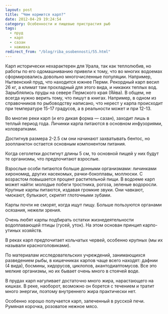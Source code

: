```yaml
---
layout: post
title: "Чем кормится карп?"
date: 2012-04-29 19:24:54
category: Особенности и пищевые пристрастия рыб
tags:
  - пруд
  - карп
  - сазан
  - наживка
redirect_from: "/blog/riba_osobennosti/55.html"
---
```

Карп исторически нехарактерен для Урала, так как теплолюбив, но работы
по его одомашниванию привели к тому, что во многих водоемах
сформировались довольно многочисленные популяции. Например, Нытвенский
пруд, что находится южнее Перми. Рекордный карп весил 26 кг, а климат
там прохладный для этого вида, и никаких теплых вод. Зарыблялись пруды
на севере Пермского края (Яйва). В общем, не всегда нужно верить тому,
что пишут в книгах. Например, в одном из справочников по рыбоводству
написано, что нерест у карпа происходит при температуре 15-17 градусов,
а в реальности может и при 12-13.

Во многие реки карп (и его дикая форма — сазан), заходит лишь в теплый
период года. Личинки карпа питаются в основном инфузориями,
коловратками.

Достигнув размера 2-2.5 см они начинают захватывать бентос, но
зоопланктон остается основным компонентом питания.

Когда сеголетки достигнут длины 5 см, то основной пищей у них будут те
организмы, что предпочитают взрослые.

Взрослые особи питаются больше донными организмами: личинками хирономид,
других насекомых, рачки-бокоплавы, моллюски. С возрастом повышается
процент растительной пищи. В водоеме карп может найти: молодые побеги
тростника, рогоза, зеленые водоросли. Крупные карпы питаются, издавая
громкие звуки. Они чавкают, чмокают, булькают, скрипят глоточными
зубами.

Карпы почти не сморят, когда ищут пищу. Больше пользуются органами
осязания, нежели зрения.

Очень любят карпы подбирать остатки жизнедеятельности водоплавающей
птицы (гусей, уток). На этом основан принцип карпо-утиных хозяйств.

В реках карп предпочитает кольчатых червей, особенно крупных (мы их
называли красноголовиками).

По материалам исследовательских учреждений, занимающихся разведением
рыбы, в кишечниках карпов чаще всего находят: дафнии (4 вида), босмины,
хидорусов, циклопов, акантодиаптомусов. Все это мелкие организмы, но их
бывает очень много в стоячей воде.

В прудах карп нагуливает достаточно много жира, нарастающего на кишках.
В реке, наоборот, возможно он борется с течением и тратит много энергии,
поэтому внутреннего жира практически нет.

Особенно хорошо получается карп, запеченный в русской печи. Румяная
корочка, розоватое нежное мясо.
